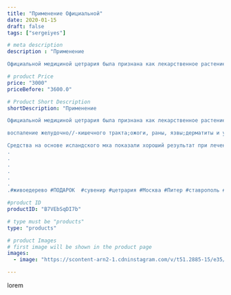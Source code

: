 ```yaml
---
title: "Применение Официальной"
date: 2020-01-15
draft: false
tags: ["sergeiyes"]

# meta description
description : "Применение

Официальной медициной цетрария была признана как лекарственное растение не так давно. Но народные целители использовали ее много веков для лечения с"

# product Price
price: "3000"
priceBefore: "3600.0"

# Product Short Description
shortDescription: "Применение

Официальной медициной цетрария была признана как лекарственное растение не так давно. Но народные целители использовали ее много веков для лечения следующих патологических состояний:

воспаление желудочно//-кишечного тракта;ожоги, раны, язвы;дерматиты и угри;заболевания легких (туберкулез, пневмония, бронхит, астма, коклюш);рвота при отравлении;синуситы и риниты;ангина;воспалительные процессы в полости рта (стоматит, гингивит);восстановление после тяжелой болезни или операции;нарушения функции эндокринной системы;опухоли;проблемы мочеполовой сферы у мужчин.

Средства на основе исландского мха показали хороший результат при лечении мастопатии, депрессии, ожирении, воспалении конъюнктивы глаз.
.
.
.
.
.
.
.#живоедерево #ПОДАРОК  #сувенир #цетрария #Москва #Питер #ставрополь #пятигорск #кисловодск #Краснодар #sergeystar #железноводск #минводы"

#product ID
productID: "B7VEbSqDI7b"

# type must be "products"
type: "products"

# product Images
# first image will be shown in the product page
images:
  - image: "https://scontent-arn2-1.cdninstagram.com/v/t51.2885-15/e35/81123877_159303425401454_3319932080145381050_n.jpg?se=7&tp=1&_nc_ht=scontent-arn2-1.cdninstagram.com&_nc_cat=102&_nc_ohc=3MROJUSlUdsAX8nFwmD&ccb=7-4&oh=8d83c9479fe60e97b5c919847bf36383&oe=6083C049&_nc_sid=86f79a&ig_cache_key=MjIyMTcwMTQ1ODgyMTk0MzAwMw%3D%3D.2-ccb7-4"

---
```

lorem
